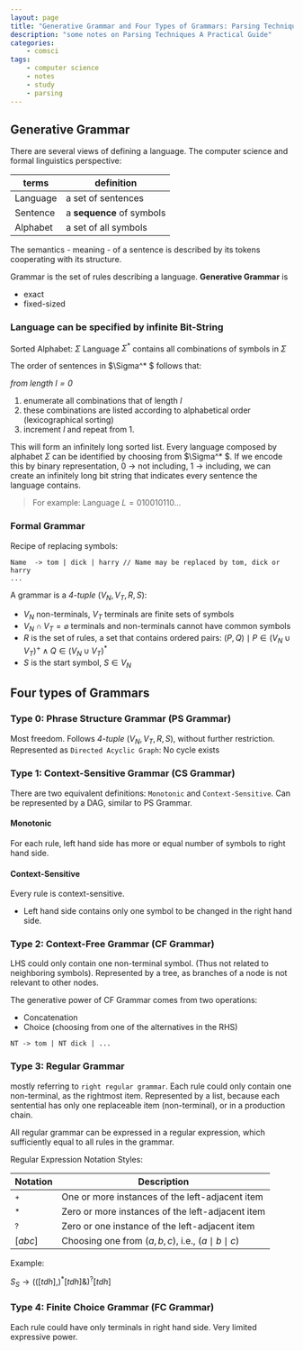 ```yaml
---
layout: page
title: "Generative Grammar and Four Types of Grammars: Parsing Techniques Notes (1)"
description: "some notes on Parsing Techniques A Practical Guide"
categories:
    - comsci
tags:
    - computer science
    - notes
    - study
    - parsing
---
```


## Generative Grammar

There are several views of defining a language. The computer science and formal linguistics perspective:

| terms | definition |
| ---   | --- |
| Language | a set of sentences |
| Sentence | a **sequence** of symbols |
| Alphabet | a set of all symbols |

The semantics - meaning - of a sentence is described by its tokens cooperating with its structure.

Grammar is the set of rules describing a language.
**Generative Grammar** is

- exact
- fixed-sized

### Language can be specified by infinite Bit-String

Sorted Alphabet: $\Sigma$
Language $\Sigma^{* }$ contains all combinations of symbols in $\Sigma$

The order of sentences in $\Sigma^* $ follows that:

*from length $l = 0$*

1. enumerate all combinations that of length $l$
2. these combinations are listed according to alphabetical order (lexicographical sorting)
3. increment $l$ and repeat from 1.

This will form an infinitely long sorted list. Every language composed by alphabet $\Sigma$ can be identified by choosing from $\Sigma^* $. If we encode this by binary representation, 0 -> not including, 1 -> including, we can create an infinitely long bit string that indicates every sentence the language contains.

> For example:
> Language $L = 010010110...$

### Formal Grammar

Recipe of replacing symbols:

```
Name  -> tom | dick | harry // Name may be replaced by tom, dick or harry
...
```

A grammar is a *4-tuple* $(V_N, V_T, R, S)$:

- $V_N$ non-terminals, $V_T$ terminals are finite sets of symbols
- $V_N \cap V_T = \varnothing$ terminals and non-terminals cannot have common symbols
- $R$ is the set of rules, a set that contains ordered pairs: ${(P, Q) \mid P\in (V_N\cup V_T)^+ \land Q\in (V_N \cup V_T)^* }$
- $S$ is the start symbol, $S\in V_N$

## Four types of Grammars

### Type 0: Phrase Structure Grammar (PS Grammar)

Most freedom. Follows *4-tuple* $(V_N, V_T, R, S)$, without further restriction.
Represented as `Directed Acyclic Graph`: No cycle exists

### Type 1: Context-Sensitive Grammar (CS Grammar)

There are two equivalent definitions: `Monotonic` and `Context-Sensitive`.
Can be represented by a DAG, similar to PS Grammar.

#### Monotonic

For each rule, left hand side has more or equal number of symbols to right hand side.

#### Context-Sensitive

Every rule is context-sensitive.
- Left hand side contains only one symbol to be changed in the right hand side.

### Type 2: Context-Free Grammar (CF Grammar)

LHS could only contain one non-terminal symbol. (Thus not related to neighboring symbols).
Represented by a tree, as branches of a node is not relevant to other nodes.

The generative power of CF Grammar comes from two operations:
- Concatenation
- Choice (choosing from one of the alternatives in the RHS)

`NT -> tom | NT dick | ...`

### Type 3: Regular Grammar

mostly referring to `right regular grammar`.
Each rule could only contain one non-terminal, as the rightmost item.
Represented by a list, because each sentential has only one replaceable item (non-terminal), or in a production chain.

All regular grammar can be expressed in a regular expression, which sufficiently equal to all rules in the grammar.

Regular Expression Notation Styles:

| Notation  | Description  |
|--- | --- |
 $^{+ }$ | One or more instances of the left-adjacent item   
 $^{* }$ | Zero or more instances of the left-adjacent item
 $^{? }$ | Zero or one instance of the left-adjacent item
 $[abc]$ | Choosing one from $(a, b, c)$, i.e.,  $(a\mid b\mid c)$  

Example:

$S_S\to(([tdh],)^{* }[tdh] \& )^{? }[tdh]$

### Type 4: Finite Choice Grammar (FC Grammar)

Each rule could have only terminals in right hand side.
Very limited expressive power.
